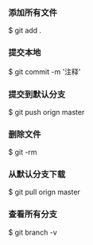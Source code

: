 ### 添加所有文件

$ git add .

### 提交本地

$ git commit -m '注释'

### 提交到默认分支

$ git push orign master

### 删除文件

$ git -rm 

### 从默认分支下载

$ git pull orign master

### 查看所有分支

$ git branch -v
